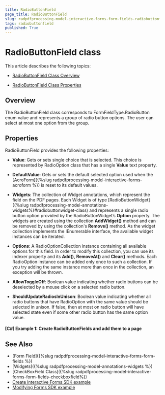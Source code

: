 ```yaml
---
title: RadioButtonField 
page_title: RadioButtonField 
slug: radpdfprocessing-model-interactive-forms-form-fields-radiobuttonfield
tags: radiobuttonfield
published: True
---
```



# RadioButtonField class

This article describes the following topics:

* [RadioButtonField Class Overview](#overview)

* [RadioButtonField Class Properties](#properties)


## Overview

The RadioButtonField class corresponds to FormFieldType.RadioButton enum value and represents a group of radio button options. The user can select at most one option from the group. 


## Properties

RadioButtonField provides the following properties:

* **Value**: Gets or sets single choice that is selected. This choice is represented by RadioOption class that has a single **Value** text property.

* **DefaultValue**: Gets or sets the default selected option used when the [AcroForm]({%slug radpdfprocessing-model-interactive-forms-acroform %}) is reset to its default values.

* **Widgets**: The collection of Widget annotations, which represent the field on the PDF pages. Each Widget is of type  [RadioButtonWidget]({%slug radpdfprocessing-model-annotations-widgets%}#radiobuttonwidget-class) and represents a single radio button option provided by the RadioButtonWidget’s **Option** property. The widgets are created using the collection **AddWidget()** method and can be removed by using the collection's **Remove()** method. As the widget collection implements  the IEnumerable interface, the available widget instances can be iterated.

* **Options**: A RadioOptionCollection instance containing all available options for this field. In order to modify this collection, you can use its indexer property and its **Add()**, **RemoveAt()** and **Clear()** methods. Each RadioOption instance can be added only once to such a collection. If you try adding the same instance more than once in the collection, an exception will be thrown.

* **AllowToggleOff**: Boolean value indicating whether radio buttons can be deselected by a mouse click on a selected radio button.

* **ShouldUpdateRadiosInUnison**: Boolean value indicating whether all radio buttons that have RadioOption with the same value should be selected in unison. If false, then at most on radio button will have selected state even if some other radio button has the same option value.


#### **[C#] Example 1: Create RadioButtonFields and add them to a page**
<snippet id='codeblock_163'/>


## See Also


* [Form Field]({%slug radpdfprocessing-model-interactive-forms-form-fields %})
* [Widgets]({%slug radpdfprocessing-model-annotations-widgets %})
* [CheckBoxField Class]({%slug radpdfprocessing-model-interactive-forms-form-fields-checkboxfield%})
* [Create Interactive Forms SDK example](https://github.com/telerik/document-processing-sdk/tree/master/PdfProcessing/CreateInteractiveForms) 
* [Modifying Forms SDK example](https://github.com/telerik/document-processing-sdk/tree/master/PdfProcessing/ModifyForms) 
